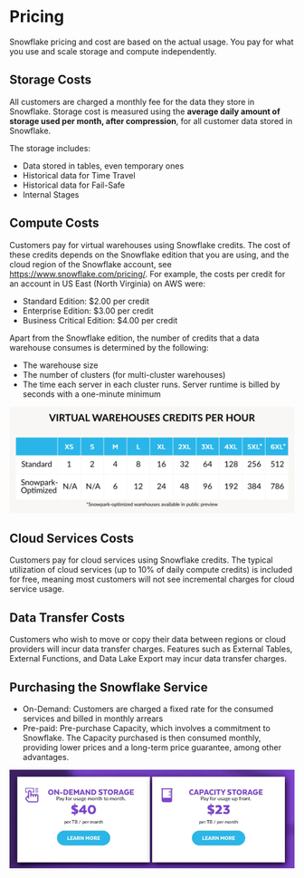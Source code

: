 # Pricing #

Snowflake pricing and cost are based on the actual usage. You pay for what you use and scale storage and compute independently.

## Storage Costs ##
All customers are charged a monthly fee for the data they store in Snowflake. Storage cost is measured using the **average daily amount of storage used per month, after compression**, for all customer data stored in Snowflake.

The storage includes:
* Data stored in tables, even temporary ones
* Historical data for Time Travel 
* Historical data for Fail-Safe 
* Internal Stages

## Compute Costs ##
Customers pay for virtual warehouses using Snowflake credits. The cost of these credits depends on the Snowflake edition that you are using, and the cloud region of the Snowflake account, see https://www.snowflake.com/pricing/. For example, the costs per credit for an account in US East (North Virginia) on AWS were:
* Standard Edition: $2.00 per credit
* Enterprise Edition: $3.00 per credit
* Business Critical Edition: $4.00 per credit

Apart from the Snowflake edition, the number of credits that a data warehouse consumes is determined by the following:
* The warehouse size
* The number of clusters (for multi-cluster warehouses)
* The time each server in each cluster runs. Server runtime is billed by seconds with a one-minute minimum

![](../images/VirtualWarehousesCreditsPerHour.png)

## Cloud Services Costs ##
Customers pay for cloud services using Snowflake credits. The typical utilization of cloud services (up to 10% of daily compute credits) is included for free, meaning most customers will not see incremental charges for cloud service usage.

## Data Transfer Costs ##
Customers who wish to move or copy their data between regions or cloud providers will incur data transfer charges. Features such as External Tables, External Functions, and Data Lake Export may incur data transfer charges.

## Purchasing the Snowflake Service ## 
* On-Demand: Customers are charged a fixed rate for the consumed services and billed in monthly arrears
* Pre-paid: Pre-purchase Capacity, which involves a commitment to Snowflake. The Capacity purchased is then consumed monthly, providing lower prices and a long-term price guarantee, among other advantages.

![](../images/OnDemandVsPrePurchaseCapacityForStorage.webp)
